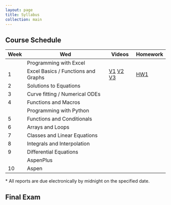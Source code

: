```yaml
---
layout: page
title: Syllabus
collection: main
---
```


## Course Schedule

| Week | Wed                           | Videos | Homework |
| ---- | ----------------------------- | ----- | -------- |
|      | Programming with Excel        |       |          |
| 1    | Excel Basics / Functions and Graphs | [V1](https://uw.hosted.panopto.com/Panopto/Pages/Viewer.aspx?id=10b7eb70-b609-4579-bf51-aac000f77b53) [V2](https://uw.hosted.panopto.com/Panopto/Pages/Viewer.aspx?id=7f174e9d-2e80-4d22-bf53-aac501084a1b) [V3](https://uw.hosted.panopto.com/Panopto/Pages/Viewer.aspx?id=0cc4f55c-0ba4-44f2-880e-aac5015bdde8)  | [HW1](https://github.com/uw-cheme375/uw-cheme375.github.io/raw/master/homeworks/hw1.docx) |
| 2    | Solutions to Equations        |       |          |
| 3    | Curve fitting / Numerical ODEs    | | |
| 4    | Functions and Macros          |       | |
|      | Programming with Python       |       |          |       
| 5    | Functions and Conditionals    |       |          |    
| 6    | Arrays and Loops              |       |          |     
| 7    | Classes and Linear Equations  |       |          |
| 8    | Integrals and Interpolation   |       |          |
| 9    | Differential Equations        |       |          |
|      | AspenPlus                     |       |          |
| 10   | Aspen                         |       |          |

\* All reports are due electronically by midnight on the specified date.

## Final Exam
